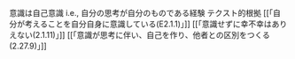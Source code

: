 意識は自己意識 i.e., 自分の思考が自分のものである経験
テクスト的根拠
 [[「自分が考えることを自分自身に意識している(E2.1.1)」]]
 [[「意識せずに幸不幸はありえない(2.1.11)」]]
 [[「意識が思考に伴い、自己を作り、他者との区別をつくる(2.27.9)」]]
